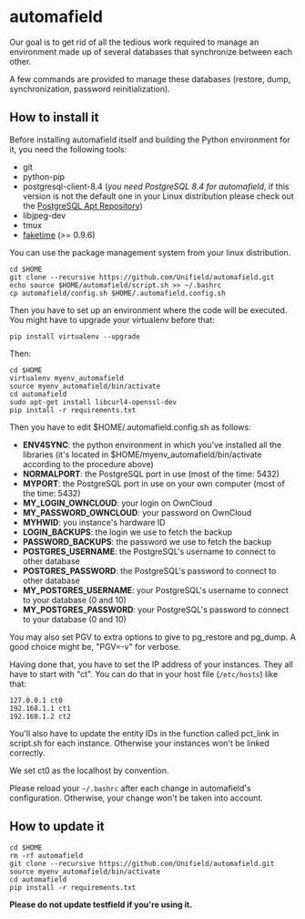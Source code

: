 # automafield

Our goal is to get rid of all the tedious work required to manage an environment made up of several databases that synchronize between each other.

A few commands are provided to manage these databases (restore, dump, synchronization, password reinitialization).

## How to install it

Before installing automafield itself and building the Python environment for it, you need the following tools:
* git
* python-pip
* postgresql-client-8.4 (*you need PostgreSQL 8.4 for automafield*, if this version is not the default one in your Linux distribution please check out the [PostgreSQL Apt Repository](https://www.postgresql.org/download/linux/ubuntu/))
* libjpeg-dev
* tmux
* [faketime](https://github.com/wolfcw/libfaketime) (>= 0.9.6)

You can use the package management system from your linux distribution.

```
cd $HOME
git clone --recursive https://github.com/Unifield/automafield.git
echo source $HOME/automafield/script.sh >> ~/.bashrc
cp automafield/config.sh $HOME/.automafield.config.sh
```

Then you have to set up an environment where the code will be executed. You might have to upgrade your virtualenv before that:
```
pip install virtualenv --upgrade
```
Then:
```
cd $HOME
virtualenv myenv_automafield
source myenv_automafield/bin/activate
cd automafield
sudo apt-get install libcurl4-openssl-dev
pip install -r requirements.txt
```

Then you have to edit $HOME/.automafield.config.sh as follows:
* **ENV4SYNC**: the python environment in which you've installed all the libraries (it's located in $HOME/myenv_automafield/bin/activate according to the procedure above)
* **NORMALPORT**: the PostgreSQL port in use (most of the time: 5432)
* **MYPORT**: the PostgreSQL port in use on your own computer (most of the time: 5432)
* **MY_LOGIN_OWNCLOUD**: your login on OwnCloud
* **MY_PASSWORD_OWNCLOUD**: your password on OwnCloud
* **MYHWID**: you instance's hardware ID
* **LOGIN_BACKUPS**: the login we use to fetch the backup
* **PASSWORD_BACKUPS**: the password we use to fetch the backup
* **POSTGRES_USERNAME**: the PostgreSQL's username to connect to other database
* **POSTGRES_PASSWORD**: the PostgreSQL's password to connect to other database
* **MY_POSTGRES_USERNAME**: your PostgreSQL's username to connect to your database (0 and 10)
* **MY_POSTGRES_PASSWORD**: your PostgreSQL's password to connect to your database (0 and 10)


You may also set PGV to extra options to give to pg_restore
and pg_dump. A good choice might be, "PGV=-v" for verbose.

Having done that, you have to set the IP address of your instances.
They all have to start with "ct". You can do that in your host file
(`/etc/hosts`) like that:
```
127.0.0.1 ct0
192.168.1.1 ct1 
192.168.1.2 ct2 
```

You'll also have to update the entity IDs in the function called pct_link in script.sh for each instance. Otherwise your instances won't be linked correctly.

We set ct0 as the localhost by convention.

Please reload your ```~/.bashrc``` after each change in automafield's configuration. Otherwise, your change won't be taken into account.

## How to update it

```
cd $HOME
rm -rf automafield
git clone --recursive https://github.com/Unifield/automafield.git
source myenv_automafield/bin/activate
cd automafield
pip install -r requirements.txt
```

**Please do not update testfield if you're using it.**
